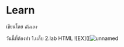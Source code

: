 # Learn

เขียนโดย *ฉันเอง*

วันนี้ที่ต้องทำ
1.เเล็บ
2.lab HTML
![EX]([![unnamed](https://github.com/Panyata/Learn/assets/89193986/5eab6359-3aeb-4a95-a654-8d5a24d3762c)
